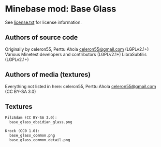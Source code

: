 Minebase mod: Base Glass
========================
See [license.txt](./license.txt) for license information.

Authors of source code
----------------------
Originally by celeron55, Perttu Ahola <celeron55@gmail.com> (LGPLv2.1+)  
Various Minetest developers and contributors (LGPLv2.1+)
LibraSubtilis (LGPLv2.1+)

Authors of media (textures)
---------------------------
Everything not listed in here:
celeron55, Perttu Ahola <celeron55@gmail.com> (CC BY-SA 3.0)

Textures
--------
```txt
PilzAdam (CC BY-SA 3.0):
  base_glass_obsidian_glass.png

Krock (CC0 1.0):
  base_glass_common.png
  base_glass_common_detail.png
```
